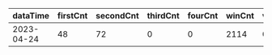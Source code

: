 |dataTime|firstCnt|secondCnt|thirdCnt|fourCnt|winCnt|vrate|wrate|
|-|-|-|-|-|-|-|-|
|2023-04-24|48|72|0|0|2114|0%|0%|